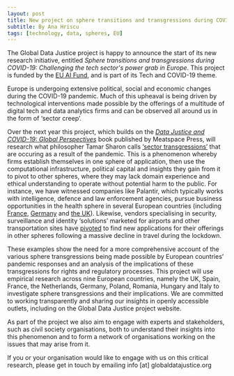 ```yaml
---
layout: post
title: New project on sphere transitions and transgressions during COVID-19
subtitle: By Ana Hriscu
tags: [technology, data, spheres, EU]
---
```


The Global Data Justice project is happy to announce the start of its new research initiative, entitled _Sphere transitions and transgressions during COVID-19: Challenging the tech sector's power grab in Europe_. This project is funded by the [EU AI Fund](https://europeanaifund.org/announcing-our-tech-and-covid-19-grant/), and is part of its Tech and COVID-19 theme. 

Europe is undergoing extensive political, social and economic changes during the COVID-19 pandemic. Much of this upheaval is being driven by technological interventions made possible by the offerings of a multitude of digital tech and data analytics firms and can be observed all around us in the form of ‘sector creep’. 

Over the next year this project, which builds on the [_Data Justice and COVID-19: Global Perspectives_](https://globaldatajustice.org/covid-19/) book published by Meatspace Press, will research what philosopher Tamar Sharon calls [‘sector transgressions’](https://doi.org/10.1007/s10676-020-09547-x) that are occuring as a result of the pandemic. This is a phenomenon whereby firms establish themselves in one sphere of application, then use the computational infrastructure, political capital and insights they gain from it to pivot to other spheres, where they may lack domain experience and ethical understanding to operate without potential harm to the public. For instance, we have witnessed companies like Palantir, which typically works with intelligence, defence and law enforcement agencies, pursue business opportunities in the health sphere in several European countries (including [France](https://www.bfmtv.com/tech/vie-numerique/donnees-de-sante-l-ap-hp-ecarte-la-proposition-de-palantir_AN-202004170210.html), [Germany](https://www.bloomberg.com/news/articles/2020-04-01/palantir-in-talks-with-germany-france-for-virus-fighting-tool) and [the UK](https://www.ft.com/content/6f6575a8-799f-42a4-b1cc-3f7452b2166f)). Likewise, vendors specialising in security, surveillance and identity ‘solutions’ marketed for airports and other transportation sites have [pivoted](https://onezero.medium.com/clear-conquered-u-s-airports-now-it-wants-to-own-your-entire-digital-identity-15d61076e44d) to find new applications for their offerings in other spheres following a massive decline in travel during the lockdown. 

These examples show the need for a more comprehensive account of the various sphere transgressions being made possible by European countries’ pandemic responses and an analysis of the implications of these transgressions for rights and regulatory processes. This project will  use empirical research across nine European countries, namely the UK, Spain, France, the Netherlands, Germany, Poland, Romania, Hungary and Italy to investigate sphere transgressions and their implications. We are committed to working transparently and sharing our insights in openly accessible outlets, including on the Global Data Justice project website. 

As part of the project we also aim to engage with experts and stakeholders, such as civil society organisations, both to understand their insights into this phenomenon and to form a network of organisations working on the issues that may arise from it. 

If you or your organisation would like to engage with us on this critical research, please get in touch by emailing info [at] globaldatajustice.org
